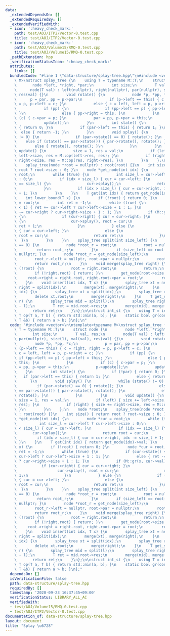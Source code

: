 ```yaml
---
data:
  _extendedDependsOn: []
  _extendedRequiredBy: []
  _extendedVerifiedWith:
  - icon: ':heavy_check_mark:'
    path: test/AOJ/ITP2/Vector-0.test.cpp
    title: test/AOJ/ITP2/Vector-0.test.cpp
  - icon: ':heavy_check_mark:'
    path: test/AOJ/Volume15/RMQ-0.test.cpp
    title: test/AOJ/Volume15/RMQ-0.test.cpp
  _pathExtension: hpp
  _verificationStatusIcon: ':heavy_check_mark:'
  attributes:
    links: []
  bundledCode: "#line 1 \"data-structure/splay-tree.hpp\"\n#include <vector>\n\ntemplate<typename\
    \ M>\nstruct splay_tree {\n    using T = typename M::T;\n    struct node {\n \
    \       node *left, *right, *par;\n        int size;\n        T val, res;\n  \
    \      node(T val) : left(nullptr), right(nullptr), par(nullptr), size(1), val(val),\
    \ res(val) {}\n        void rotate() {\n            node *p, *pp, *c;\n      \
    \      p = par, pp = p->par;\n            if (p->left == this) { c = right, right\
    \ = p, p->left = c; }\n            else { c = left, left = p, p->right = c; }\n\
    \            if (pp) {\n                if (pp->left == p) { pp->left = this;\
    \ }\n                else { pp->right = this; }\n            }\n            if\
    \ (c) { c->par = p; }\n            par = pp, p->par = this;\n            p->update();\n\
    \            update();\n        }\n        int state() {\n            if (!par)\
    \ { return 0; }\n            if (par->left == this) { return 1; }\n          \
    \  else { return -1; }\n        }\n        void splay() {\n            while (state()\
    \ != 0) {\n                if (par->state() == 0) { rotate(); }\n            \
    \    else if (state() == par->state()) { par->rotate(), rotate(); }\n        \
    \        else { rotate(), rotate(); }\n            }\n        }\n        void\
    \ update() {\n            size = 1, res = val;\n            if (left) { size +=\
    \ left->size, res = M::op(left->res, res); }\n            if (right) { size +=\
    \ right->size, res = M::op(res, right->res); }\n        }\n    };\n    node *root;\n\
    \    splay_tree(node *root = nullptr) : root(root) {}\n    int size() { return\
    \ root ? root->size : 0; }\n    node *get_node(int idx) {\n        node *cur =\
    \ root;\n        while (true) {\n            int size_l = cur->left ? cur->left->size\
    \ : 0;\n            if (idx < size_l) { cur = cur->left; }\n            if (idx\
    \ == size_l) {\n                cur->splay();\n                return root = cur;\n\
    \            }\n            if (idx > size_l) { cur = cur->right, idx -= size_l\
    \ + 1; }\n        }\n    }\n    T get(int idx) { return get_node(idx)->val; }\n\
    \    int lower_bound(T x) {\n        if (!root) { return 0; }\n        node *cur\
    \ = root;\n        int ret = -1;\n        while (true) {\n            if (cur->state()\
    \ < 1) { ret += cur->left ? cur->left->size + 1 : 1; }\n            else { ret\
    \ -= cur->right ? cur->right->size + 1 : 1; }\n            if (M::gr(x, cur->val))\
    \ {\n                if (cur->right) { cur = cur->right; }\n                else\
    \ {\n                    cur->splay(), root = cur;\n                    return\
    \ ret + 1;\n                }\n            } else {\n                if (cur->left)\
    \ { cur = cur->left; }\n                else {\n                    cur->splay(),\
    \ root = cur;\n                    return ret;\n                }\n          \
    \  }\n        }\n    }\n    splay_tree split(int size_left) {\n        if (size_left\
    \ == 0) {\n            node *root_r = root;\n            root = nullptr;\n   \
    \         return root_r;\n        }\n        if (size_left == root->size) { return\
    \ nullptr; }\n        node *root_r = get_node(size_left);\n        root = root_r->left;\n\
    \        root_r->left = nullptr, root->par = nullptr;\n        root_r->update();\n\
    \        return root_r;\n    }\n    void merge(splay_tree right) {\n        if\
    \ (!root) {\n            root = right.root;\n            return;\n        }\n\
    \        if (!right.root) { return; }\n        get_node(root->size - 1);\n   \
    \     root->right = right.root, right.root->par = root;\n        root->update();\n\
    \    }\n    void insert(int idx, T x) {\n        splay_tree xt = new node(x),\
    \ right = split(idx);\n        merge(xt), merge(right);\n    }\n    void erase(int\
    \ idx) {\n        splay_tree xt = split(idx);\n        splay_tree right = xt.split(1);\n\
    \        delete xt.root;\n        merge(right);\n    }\n    T get_sum(int l, int\
    \ r) {\n        splay_tree mid = split(l);\n        splay_tree right = mid.split(r\
    \ - l);\n        T ret = mid.root->res;\n        merge(mid), merge(right);\n \
    \       return ret;\n    }\n};\n\nstruct int_st {\n    using T = int;\n    static\
    \ T op(T a, T b) { return std::min(a, b); }\n    static bool gr(const T &a, const\
    \ T &b) { return a > b; }\n};\n"
  code: "#include <vector>\n\ntemplate<typename M>\nstruct splay_tree {\n    using\
    \ T = typename M::T;\n    struct node {\n        node *left, *right, *par;\n \
    \       int size;\n        T val, res;\n        node(T val) : left(nullptr), right(nullptr),\
    \ par(nullptr), size(1), val(val), res(val) {}\n        void rotate() {\n    \
    \        node *p, *pp, *c;\n            p = par, pp = p->par;\n            if\
    \ (p->left == this) { c = right, right = p, p->left = c; }\n            else {\
    \ c = left, left = p, p->right = c; }\n            if (pp) {\n               \
    \ if (pp->left == p) { pp->left = this; }\n                else { pp->right =\
    \ this; }\n            }\n            if (c) { c->par = p; }\n            par\
    \ = pp, p->par = this;\n            p->update();\n            update();\n    \
    \    }\n        int state() {\n            if (!par) { return 0; }\n         \
    \   if (par->left == this) { return 1; }\n            else { return -1; }\n  \
    \      }\n        void splay() {\n            while (state() != 0) {\n       \
    \         if (par->state() == 0) { rotate(); }\n                else if (state()\
    \ == par->state()) { par->rotate(), rotate(); }\n                else { rotate(),\
    \ rotate(); }\n            }\n        }\n        void update() {\n           \
    \ size = 1, res = val;\n            if (left) { size += left->size, res = M::op(left->res,\
    \ res); }\n            if (right) { size += right->size, res = M::op(res, right->res);\
    \ }\n        }\n    };\n    node *root;\n    splay_tree(node *root = nullptr)\
    \ : root(root) {}\n    int size() { return root ? root->size : 0; }\n    node\
    \ *get_node(int idx) {\n        node *cur = root;\n        while (true) {\n  \
    \          int size_l = cur->left ? cur->left->size : 0;\n            if (idx\
    \ < size_l) { cur = cur->left; }\n            if (idx == size_l) {\n         \
    \       cur->splay();\n                return root = cur;\n            }\n   \
    \         if (idx > size_l) { cur = cur->right, idx -= size_l + 1; }\n       \
    \ }\n    }\n    T get(int idx) { return get_node(idx)->val; }\n    int lower_bound(T\
    \ x) {\n        if (!root) { return 0; }\n        node *cur = root;\n        int\
    \ ret = -1;\n        while (true) {\n            if (cur->state() < 1) { ret +=\
    \ cur->left ? cur->left->size + 1 : 1; }\n            else { ret -= cur->right\
    \ ? cur->right->size + 1 : 1; }\n            if (M::gr(x, cur->val)) {\n     \
    \           if (cur->right) { cur = cur->right; }\n                else {\n  \
    \                  cur->splay(), root = cur;\n                    return ret +\
    \ 1;\n                }\n            } else {\n                if (cur->left)\
    \ { cur = cur->left; }\n                else {\n                    cur->splay(),\
    \ root = cur;\n                    return ret;\n                }\n          \
    \  }\n        }\n    }\n    splay_tree split(int size_left) {\n        if (size_left\
    \ == 0) {\n            node *root_r = root;\n            root = nullptr;\n   \
    \         return root_r;\n        }\n        if (size_left == root->size) { return\
    \ nullptr; }\n        node *root_r = get_node(size_left);\n        root = root_r->left;\n\
    \        root_r->left = nullptr, root->par = nullptr;\n        root_r->update();\n\
    \        return root_r;\n    }\n    void merge(splay_tree right) {\n        if\
    \ (!root) {\n            root = right.root;\n            return;\n        }\n\
    \        if (!right.root) { return; }\n        get_node(root->size - 1);\n   \
    \     root->right = right.root, right.root->par = root;\n        root->update();\n\
    \    }\n    void insert(int idx, T x) {\n        splay_tree xt = new node(x),\
    \ right = split(idx);\n        merge(xt), merge(right);\n    }\n    void erase(int\
    \ idx) {\n        splay_tree xt = split(idx);\n        splay_tree right = xt.split(1);\n\
    \        delete xt.root;\n        merge(right);\n    }\n    T get_sum(int l, int\
    \ r) {\n        splay_tree mid = split(l);\n        splay_tree right = mid.split(r\
    \ - l);\n        T ret = mid.root->res;\n        merge(mid), merge(right);\n \
    \       return ret;\n    }\n};\n\nstruct int_st {\n    using T = int;\n    static\
    \ T op(T a, T b) { return std::min(a, b); }\n    static bool gr(const T &a, const\
    \ T &b) { return a > b; }\n};"
  dependsOn: []
  isVerificationFile: false
  path: data-structure/splay-tree.hpp
  requiredBy: []
  timestamp: '2020-09-23 16:37:45+09:00'
  verificationStatus: LIBRARY_ALL_AC
  verifiedWith:
  - test/AOJ/Volume15/RMQ-0.test.cpp
  - test/AOJ/ITP2/Vector-0.test.cpp
documentation_of: data-structure/splay-tree.hpp
layout: document
title: "Splay \u6728"
---
```


